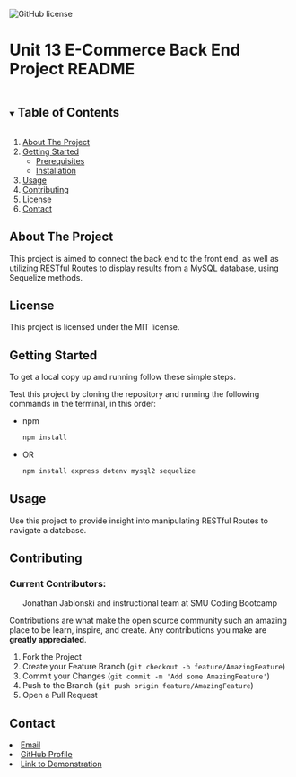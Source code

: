 ![GitHub license](https://img.shields.io/badge/license-MIT-blue.svg)
        
<!-- TITLE -->
### <h1>Unit 13 E-Commerce Back End Project README</h1>

<!-- TABLE OF CONTENTS -->
<details open="open">
    <summary><h2 style="display: inline-block">Table of Contents</h2></summary>
    <ol>
    <li>
        <a href="#about-the-project">About The Project</a>
    </li>
    <li>
        <a href="#getting-started">Getting Started</a>
        <ul>
        <li><a href="#prerequisites">Prerequisites</a></li>
        <li><a href="#installation">Installation</a></li>
        </ul>
    </li>
    <li><a href="#usage">Usage</a></li>
    <li><a href="#contributing">Contributing</a></li>
    <li><a href="#license">License</a></li>
    <li><a href="#contact">Contact</a></li>
    </ol>
</details>



<!-- ABOUT THE PROJECT -->
## About The Project

This project is aimed to connect the back end to the front end, as well as utilizing RESTful Routes to display results from a MySQL database, using Sequelize methods.

<!-- LICENSE -->
## License

This project is licensed under the MIT license.

<!-- GETTING STARTED -->
## Getting Started

To get a local copy up and running follow these simple steps. 

Test this project by cloning the repository and running the following commands in the terminal, in this order:

* npm
    ```sh
    npm install
    ```
* OR
    ```sh
    npm install express dotenv mysql2 sequelize


<!-- USAGE EXAMPLES -->
## Usage

Use this project to provide insight into manipulating RESTful Routes to navigate a database.


<!-- CONTRIBUTING -->
## Contributing

### Current Contributors: 
<ol>Jonathan Jablonski and instructional team at SMU Coding Bootcamp</ol>

Contributions are what make the open source community such an amazing place to be learn, inspire, and create. Any contributions you make are **greatly appreciated**.

1. Fork the Project
2. Create your Feature Branch (`git checkout -b feature/AmazingFeature`)
3. Commit your Changes (`git commit -m 'Add some AmazingFeature'`)
4. Push to the Branch (`git push origin feature/AmazingFeature`)
5. Open a Pull Request






<!-- CONTACT -->
## Contact

<li><a href = jonathanjablonski94@gmail.com>Email</a></li>

<li><a href = https://github.com/jonathan-jablonski>GitHub Profile</a></li>

<li><a href = https://drive.google.com/file/d/1RfOkLcMTUhuRKpnK1tgdKJJHWtRPBVuu/view>Link to Demonstration</a></li>
